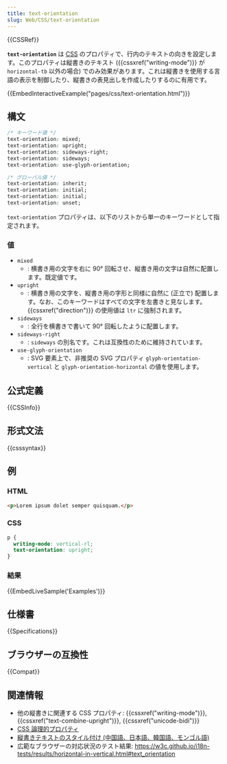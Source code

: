 ```yaml
---
title: text-orientation
slug: Web/CSS/text-orientation
---
```

{{CSSRef}}

**`text-orientation`** は [CSS](/ja/docs/Web/CSS) のプロパティで、行内のテキストの向きを設定します。このプロパティは縦書きのテキスト ({{cssxref("writing-mode")}} が `horizontal-tb` 以外の場合) でのみ効果があります。これは縦書きを使用する言語の表示を制御したり、縦書きの表見出しを作成したりするのに有用です。

{{EmbedInteractiveExample("pages/css/text-orientation.html")}}

## 構文

```css
/* キーワード値 */
text-orientation: mixed;
text-orientation: upright;
text-orientation: sideways-right;
text-orientation: sideways;
text-orientation: use-glyph-orientation;

/* グローバル値 */
text-orientation: inherit;
text-orientation: initial;
text-orientation: initial;
text-orientation: unset;
```

`text-orientation` プロパティは、以下のリストから単一のキーワードとして指定されます。

### 値

- `mixed`
  - : 横書き用の文字を右に 90° 回転させ、縦書き用の文字は自然に配置します。既定値です。
- `upright`
  - : 横書き用の文字を、縦書き用の字形と同様に自然に (正立で) 配置します。なお、このキーワードはすべての文字を左書きと見なします。 {{cssxref("direction")}} の使用値は `ltr` に強制されます。
- `sideways`
  - : 全行を横書きで書いて 90° 回転したように配置します。
- `sideways-right`
  - : `sideways` の別名です。これは互換性のために維持されています。
- `use-glyph-orientation`
  - : SVG 要素上で、非推奨の SVG プロパティ `glyph-orientation-vertical` と `glyph-orientation-horizontal` の値を使用します。

## 公式定義

{{CSSInfo}}

## 形式文法

{{csssyntax}}

<h2 id="Examples">例</h2>

### HTML

```html
<p>Lorem ipsum dolet semper quisquam.</p>
```

### CSS

```css
p {
  writing-mode: vertical-rl;
  text-orientation: upright;
}
```

### 結果

{{EmbedLiveSample('Examples')}}

## 仕様書

{{Specifications}}

## ブラウザーの互換性

{{Compat}}

## 関連情報

- 他の縦書きに関連する CSS プロパティ: {{cssxref("writing-mode")}}, {{cssxref("text-combine-upright")}}, {{cssxref("unicode-bidi")}}
- [CSS 論理的プロパティ](/ja/docs/Web/CSS/CSS_Logical_Properties)
- [縦書きテキストのスタイル付け (中国語、日本語、韓国語、モンゴル語)](https://www.w3.org/International/articles/vertical-text/)
- 広範なブラウザーの対応状況のテスト結果: <https://w3c.github.io/i18n-tests/results/horizontal-in-vertical.html#text_orientation>
